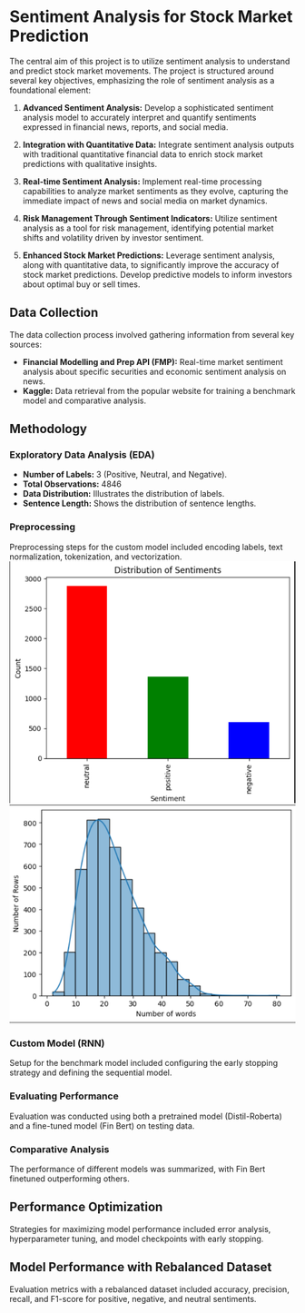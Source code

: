 # Sentiment Analysis for Stock Market Prediction

The central aim of this project is to utilize sentiment analysis to understand and predict stock market movements. The project is structured around several key objectives, emphasizing the role of sentiment analysis as a foundational element:

1. **Advanced Sentiment Analysis:**
   Develop a sophisticated sentiment analysis model to accurately interpret and quantify sentiments expressed in financial news, reports, and social media.

2. **Integration with Quantitative Data:**
   Integrate sentiment analysis outputs with traditional quantitative financial data to enrich stock market predictions with qualitative insights.

3. **Real-time Sentiment Analysis:**
   Implement real-time processing capabilities to analyze market sentiments as they evolve, capturing the immediate impact of news and social media on market dynamics.

4. **Risk Management Through Sentiment Indicators:**
   Utilize sentiment analysis as a tool for risk management, identifying potential market shifts and volatility driven by investor sentiment.

5. **Enhanced Stock Market Predictions:**
   Leverage sentiment analysis, along with quantitative data, to significantly improve the accuracy of stock market predictions. Develop predictive models to inform investors about optimal buy or sell times.

## Data Collection

The data collection process involved gathering information from several key sources:
- **Financial Modelling and Prep API (FMP):**
  Real-time market sentiment analysis about specific securities and economic sentiment analysis on news.
- **Kaggle:**
  Data retrieval from the popular website for training a benchmark model and comparative analysis.

## Methodology

### Exploratory Data Analysis (EDA)

- **Number of Labels:** 3 (Positive, Neutral, and Negative).
- **Total Observations:** 4846
- **Data Distribution:** Illustrates the distribution of labels.
- **Sentence Length:** Shows the distribution of sentence lengths.

### Preprocessing

Preprocessing steps for the custom model included encoding labels, text normalization, tokenization, and vectorization.
![alt text](Images/data_dist.png)
![alt text](Images/word_dist.png)

### Custom Model (RNN)

Setup for the benchmark model included configuring the early stopping strategy and defining the sequential model.

### Evaluating Performance

Evaluation was conducted using both a pretrained model (Distil-Roberta) and a fine-tuned model (Fin Bert) on testing data.

### Comparative Analysis

The performance of different models was summarized, with Fin Bert finetuned outperforming others.

## Performance Optimization

Strategies for maximizing model performance included error analysis, hyperparameter tuning, and model checkpoints with early stopping.

## Model Performance with Rebalanced Dataset

Evaluation metrics with a rebalanced dataset included accuracy, precision, recall, and F1-score for positive, negative, and neutral sentiments.

